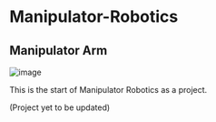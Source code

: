 # Manipulator-Robotics

## Manipulator Arm

![image](https://i.imgur.com/aeJoJf4.gifv)

This is the start of Manipulator Robotics as a project.

(Project yet to be updated)


